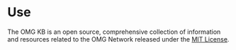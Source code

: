 # Use

The OMG KB is an open source, comprehensive collection of information and resources related to the OMG Network released under the [MIT License](https://kb.buildomg.org/use/use).

